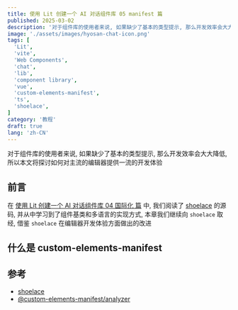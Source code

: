 ```yaml
---
title: 使用 Lit 创建一个 AI 对话组件库 05 manifest 篇
published: 2025-03-02
description: '对于组件库的使用者来说, 如果缺少了基本的类型提示, 那么开发效率会大大降低, 所以本文将探讨如何对主流的编辑器提供一流的开发体验'
image: './assets/images/hyosan-chat-icon.png'
tags: [
  'Lit',
  'vite',
  'Web Components',
  'chat',
  'lib',
  'component library',
  'vue',
  'custom-elements-manifest',
  'ts',
  'shoelace',
]
category: '教程'
draft: true 
lang: 'zh-CN'
---
```


对于组件库的使用者来说, 如果缺少了基本的类型提示, 那么开发效率会大大降低, 所以本文将探讨如何对主流的编辑器提供一流的开发体验

## 前言
在 [使用 Lit 创建一个 AI 对话组件库 04 国际化 篇](../hyosan-chat-04-i18n/) 中, 我们阅读了 [shoelace](https://shoelace.style/) 的源码, 并从中学习到了组件基类和多语言的实现方式, 本章我们继续向 `shoelace` 取经, 借鉴 `shoelace` 在编辑器开发体验方面做出的改进

## 什么是 custom-elements-manifest


## 参考
- [shoelace](https://shoelace.style/)
- [@custom-elements-manifest/analyzer](https://www.npmjs.com/package/@custom-elements-manifest/analyzer)

